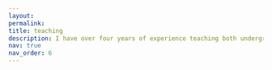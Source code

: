 ```yaml
---
layout: 
permalink: 
title: teaching
description: I have over four years of experience teaching both undergraduate and graduate economics courses at Harvard University and University of Buenos Aires. 
nav: true
nav_order: 6
---
```


